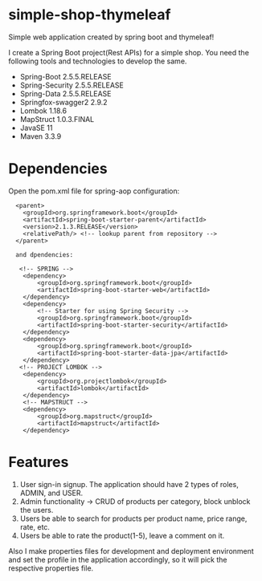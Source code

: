# simple-shop-thymeleaf
Simple web application created by spring boot and thymeleaf!

I create a Spring Boot project(Rest APIs) for a simple shop. You need the following tools and technologies to develop the same.
- Spring-Boot 2.5.5.RELEASE
- Spring-Security 2.5.5.RELEASE
- Spring-Data 2.5.5.RELEASE
- Springfox-swagger2 2.9.2
- Lombok 1.18.6
- MapStruct 1.0.3.FINAL
- JavaSE 11
- Maven 3.3.9

# Dependencies
Open the pom.xml file for spring-aop configuration:

      <parent>
        <groupId>org.springframework.boot</groupId>
        <artifactId>spring-boot-starter-parent</artifactId>
        <version>2.1.3.RELEASE</version>
        <relativePath/> <!-- lookup parent from repository -->
      </parent>
      
      and dpendencies:

       <!-- SPRING -->
        <dependency>
            <groupId>org.springframework.boot</groupId>
            <artifactId>spring-boot-starter-web</artifactId>
        </dependency>
        <dependency>
            <!-- Starter for using Spring Security -->
            <groupId>org.springframework.boot</groupId>
            <artifactId>spring-boot-starter-security</artifactId>
        </dependency>
        <dependency>
            <groupId>org.springframework.boot</groupId>
            <artifactId>spring-boot-starter-data-jpa</artifactId>
        </dependency>
       <!-- PROJECT LOMBOK -->
        <dependency>
            <groupId>org.projectlombok</groupId>
            <artifactId>lombok</artifactId>
        </dependency>
        <!-- MAPSTRUCT -->
        <dependency>
            <groupId>org.mapstruct</groupId>
            <artifactId>mapstruct</artifactId>
        </dependency>


# Features

1. User sign-in signup. The application should have 2 types of roles, ADMIN, and USER.
2. Admin functionality -> CRUD of products per category, block unblock the users.
3. Users be able to search for products per product name, price range, rate, etc.
4. Users be able to rate the product(1-5), leave a comment on it.


Also I make properties files for development and deployment environment and set the profile in the application accordingly, so it will pick the respective properties file.


